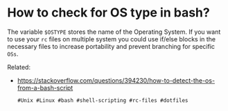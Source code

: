 # How to check for OS type in bash?

The variable `$OSTYPE` stores the name of the Operating System. If you
want to use your `rc` files on multiple system you could use if/else
blocks in the necessary files to increase portability and prevent
branching for specific `OSs`.

Related: 
- https://stackoverflow.com/questions/394230/how-to-detect-the-os-from-a-bash-script

      #Unix #Linux #bash #shell-scripting #rc-files #dotfiles

